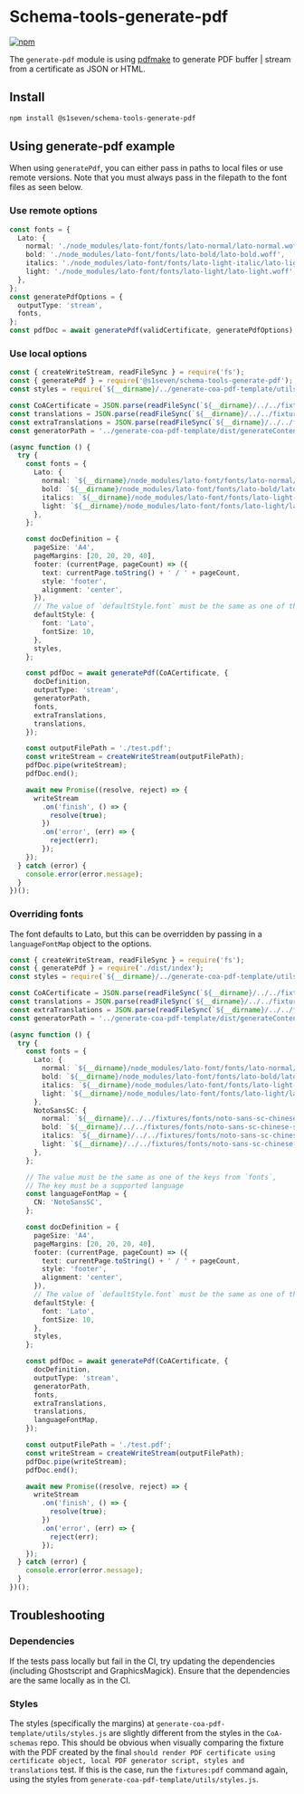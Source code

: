 # Schema-tools-generate-pdf

[![npm][npm-image]][npm-url]

[npm-image]: https://img.shields.io/npm/v/@s1seven/schema-tools-generate-pdf.svg?style=flat
[npm-url]: https://npmjs.org/package/@s1seven/schema-tools-generate-pdf

The `generate-pdf` module is using [pdfmake] to generate PDF buffer | stream from a certificate as JSON or HTML.

## Install

```bash
npm install @s1seven/schema-tools-generate-pdf
```

[pdfmake]: https://www.npmjs.com/package/pdfmake
[html-to-pdfmake]: https://www.npmjs.com/package/html-to-pdfmake

## Using generate-pdf example

When using `generatePdf`, you can either pass in paths to local files or use remote versions.
Note that you must always pass in the filepath to the font files as seen below.

### Use remote options

```ts
const fonts = {
  Lato: {
    normal: './node_modules/lato-font/fonts/lato-normal/lato-normal.woff',
    bold: './node_modules/lato-font/fonts/lato-bold/lato-bold.woff',
    italics: './node_modules/lato-font/fonts/lato-light-italic/lato-light-italic.woff',
    light: './node_modules/lato-font/fonts/lato-light/lato-light.woff',
  },
};
const generatePdfOptions = {
  outputType: 'stream',
  fonts,
};
const pdfDoc = await generatePdf(validCertificate, generatePdfOptions);
```

### Use local options

```ts
const { createWriteStream, readFileSync } = require('fs');
const { generatePdf } = require('@s1seven/schema-tools-generate-pdf');
const styles = require(`${__dirname}/../generate-coa-pdf-template/utils/styles.js`);

const CoACertificate = JSON.parse(readFileSync(`${__dirname}/../../fixtures/CoA/v1.1.0/valid_cert.json`));
const translations = JSON.parse(readFileSync(`${__dirname}/../../fixtures/CoA/v1.1.0/translations.json`));
const extraTranslations = JSON.parse(readFileSync(`${__dirname}/../../fixtures/CoA/v1.1.0/extra_translations.json`));
const generatorPath = '../generate-coa-pdf-template/dist/generateContent.js';

(async function () {
  try {
    const fonts = {
      Lato: {
        normal: `${__dirname}/node_modules/lato-font/fonts/lato-normal/lato-normal.woff`,
        bold: `${__dirname}/node_modules/lato-font/fonts/lato-bold/lato-bold.woff`,
        italics: `${__dirname}/node_modules/lato-font/fonts/lato-light-italic/lato-light-italic.woff`,
        light: `${__dirname}/node_modules/lato-font/fonts/lato-light/lato-light.woff`,
      },
    };

    const docDefinition = {
      pageSize: 'A4',
      pageMargins: [20, 20, 20, 40],
      footer: (currentPage, pageCount) => ({
        text: currentPage.toString() + ' / ' + pageCount,
        style: 'footer',
        alignment: 'center',
      }),
      // The value of `defaultStyle.font` must be the same as one of the keys from `fonts`,
      defaultStyle: {
        font: 'Lato',
        fontSize: 10,
      },
      styles,
    };

    const pdfDoc = await generatePdf(CoACertificate, {
      docDefinition,
      outputType: 'stream',
      generatorPath,
      fonts,
      extraTranslations,
      translations,
    });

    const outputFilePath = './test.pdf';
    const writeStream = createWriteStream(outputFilePath);
    pdfDoc.pipe(writeStream);
    pdfDoc.end();

    await new Promise((resolve, reject) => {
      writeStream
        .on('finish', () => {
          resolve(true);
        })
        .on('error', (err) => {
          reject(err);
        });
    });
  } catch (error) {
    console.error(error.message);
  }
})();
```

### Overriding fonts

The font defaults to Lato, but this can be overridden by passing in a `languageFontMap` object to the options.

```ts
const { createWriteStream, readFileSync } = require('fs');
const { generatePdf } = require('./dist/index');
const styles = require(`${__dirname}/../generate-coa-pdf-template/utils/styles.js`);

const CoACertificate = JSON.parse(readFileSync(`${__dirname}/../../fixtures/CoA/v1.1.0/valid_cert.json`));
const translations = JSON.parse(readFileSync(`${__dirname}/../../fixtures/CoA/v1.1.0/translations.json`));
const extraTranslations = JSON.parse(readFileSync(`${__dirname}/../../fixtures/CoA/v1.1.0/extra_translations.json`));
const generatorPath = '../generate-coa-pdf-template/dist/generateContent.js';

(async function () {
  try {
    const fonts = {
      Lato: {
        normal: `${__dirname}/node_modules/lato-font/fonts/lato-normal/lato-normal.woff`,
        bold: `${__dirname}/node_modules/lato-font/fonts/lato-bold/lato-bold.woff`,
        italics: `${__dirname}/node_modules/lato-font/fonts/lato-light-italic/lato-light-italic.woff`,
        light: `${__dirname}/node_modules/lato-font/fonts/lato-light/lato-light.woff`,
      },
      NotoSansSC: {
        normal: `${__dirname}/../../fixtures/fonts/noto-sans-sc-chinese-simplified-300-normal.woff2`,
        bold: `${__dirname}/../../fixtures/fonts/noto-sans-sc-chinese-simplified-700-normal.woff2`,
        italics: `${__dirname}/../../fixtures/fonts/noto-sans-sc-chinese-simplified-300-normal.woff2`,
        light: `${__dirname}/../../fixtures/fonts/noto-sans-sc-chinese-simplified-100-normal.woff2`,
      },
    };

    // The value must be the same as one of the keys from `fonts`,
    // The key must be a supported language
    const languageFontMap = {
      CN: 'NotoSansSC',
    };

    const docDefinition = {
      pageSize: 'A4',
      pageMargins: [20, 20, 20, 40],
      footer: (currentPage, pageCount) => ({
        text: currentPage.toString() + ' / ' + pageCount,
        style: 'footer',
        alignment: 'center',
      }),
      // The value of `defaultStyle.font` must be the same as one of the keys from `fonts`,
      defaultStyle: {
        font: 'Lato',
        fontSize: 10,
      },
      styles,
    };

    const pdfDoc = await generatePdf(CoACertificate, {
      docDefinition,
      outputType: 'stream',
      generatorPath,
      fonts,
      extraTranslations,
      translations,
      languageFontMap,
    });

    const outputFilePath = './test.pdf';
    const writeStream = createWriteStream(outputFilePath);
    pdfDoc.pipe(writeStream);
    pdfDoc.end();

    await new Promise((resolve, reject) => {
      writeStream
        .on('finish', () => {
          resolve(true);
        })
        .on('error', (err) => {
          reject(err);
        });
    });
  } catch (error) {
    console.error(error.message);
  }
})();
```

## Troubleshooting

### Dependencies

If the tests pass locally but fail in the CI, try updating the dependencies (including Ghostscript and GraphicsMagick). Ensure that the dependencies are the same locally as in the CI.

### Styles

The styles (specifically the margins) at `generate-coa-pdf-template/utils/styles.js` are slightly different from the styles in the `CoA-schemas` repo. This should be obvious when visually comparing the fixture with the PDF created by the final `should render PDF certificate using certificate object, local PDF generator script, styles and translations` test. If this is the case, run the `fixtures:pdf` command again, using the styles from `generate-coa-pdf-template/utils/styles.js`.
